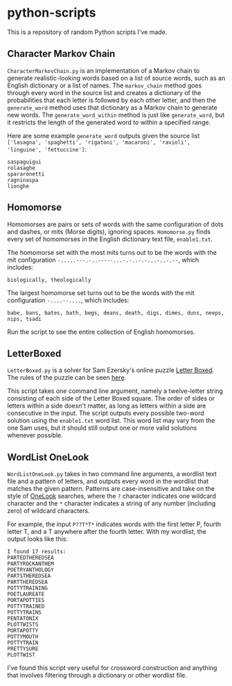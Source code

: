 # python-scripts

This is a repository of random Python scripts I've made.

## Character Markov Chain

`CharacterMarkovChain.py` is an implementation of a Markov chain to generate realistic-looking words based
on a list of source words, such as an English dictionary or a list of names. The `markov_chain` method goes through
every word in the source list and creates a dictionary of the probabilities that each letter is followed by each other
letter, and then the `generate_word` method uses that dictionary as a Markov chain to generate new words. The
`generate_word_within` method is just like `generate_word`, but it restricts the length of the generated word to
within a specified range.

Here are some example `generate_word` outputs given the source list `['lasagna', 'spaghetti', 'rigatoni', 'macaroni',
'ravioli', 'linguine', 'fettuccine']`:
```
saspaguigui
rolasaghe
spararonetti
ragninaspa
lionghe
```

## Homomorse

Homomorses are pairs or sets of words with the same configuration of dots and dashes, or mits (Morse digits), ignoring
spaces. `Homomorse.py` finds every set of homomorses in the English dictionary text file, `enable1.txt`.

The homomorse set with the most mits turns out to be the words with the mit configuration
`-.....---.-..-----...-.-..-.-...-..-.--`, which includes:

`biologically, theologically`

The largest homomorse set turns out to be the words with the mit configuration `-....--....`, which includes:

`babe, bans, bates, bath, begs, deans, death, digs, dimes, duns, neeps, nips, tsadi`

Run the script to see the entire collection of English homomorses.

## LetterBoxed

`LetterBoxed.py` is a solver for Sam Ezersky's online puzzle [Letter Boxed](https://www.nytimes.com/puzzles/letter-boxed).
The rules of the puzzle can be seen [here](https://i.imgur.com/41apwQx.png).

This script takes one command line argument,
namely a twelve-letter string consisting of each side of the Letter Boxed square. The order of sides or letters within a
side doesn't matter, as long as letters within a side are consecutive in the input. The script outputs every possible
two-word solution using the `enable1.txt` word list. This word list may vary from the one Sam uses, but it should still
output one or more valid solutions whenever possible.

## WordList OneLook

`WordListOneLook.py` takes in two command line arguments, a wordlist text file and a pattern of letters, and outputs every word in the wordlist
that matches the given pattern. Patterns are case-insensitive and take on the style of [OneLook](https://onelook.com)
searches, where the `?` character indicates one wildcard character and the `*` character indicates a string of any
number (including zero) of wildcard characters.

For example, the input `P??T*T*` indicates words with the first letter
P, fourth letter T, and a T anywhere after the fourth letter. With my wordlist, the output looks like this:
```
I found 17 results:
PARTEDTHEREDSEA
PARTYROCKANTHEM
POETRYANTHOLOGY
PARTSTHEREDSEA
PARTTHEREDSEA
POTTYTRAINING
POETLAUREATE
PORTAPOTTIES
POTTYTRAINED
POTTYTRAINS
PENTATONIX
PLOTTWISTS
PORTAPOTTY
POTTYMOUTH
POTTYTRAIN
PRETTYSURE
PLOTTWIST
```
I've found this script very useful for crossword construction and anything that involves filtering through a dictionary
or other wordlist file.

